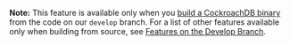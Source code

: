 **Note:** This feature is available only when you [build a CockroachDB binary](install-cockroachdb.html) from the code on our `develop` branch. For a list of other features available only when building from source, see [Features on the Develop Branch](develop-branch.html).